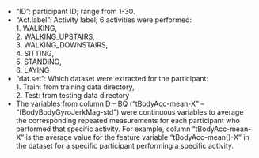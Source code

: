 <ul>
<li>“ID”: participant ID; range from 1-30.

<li>“Act.label”: Activity label; 6 activities were performed: 
<br />1.	WALKING,  
<br />2.	WALKING_UPSTAIRS,  
<br />3.	WALKING_DOWNSTAIRS,  
<br />4.	SITTING,  
<br />5.	STANDING,  
<br />6.	LAYING  

<li>“dat.set”: Which dataset were extracted for the participant: 
<br />1.	Train: from training data directory,  
<br />2.	Test:  from testing data directory  

<li>The variables from column D – BQ (“tBodyAcc-mean-X” – “fBodyBodyGyroJerkMag-std”) were continuous variables to average the corresponding repeated measurements for each participant who performed that specific activity. For example, column “tBodyAcc-mean-X” is the average value for the feature variable “tBodyAcc-mean()-X” in the dataset for a specific participant performing a specific activity.

</ul> 
